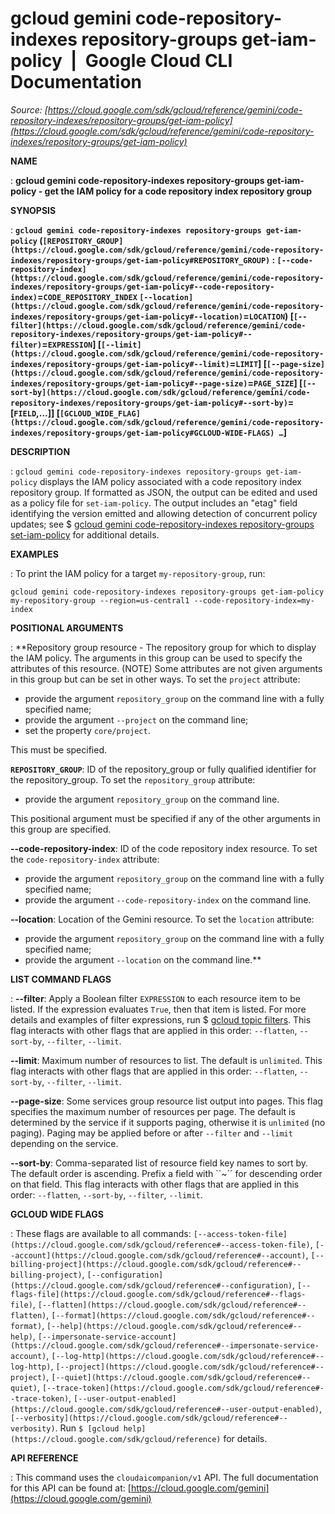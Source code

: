 # gcloud gemini code-repository-indexes repository-groups get-iam-policy  |  Google Cloud CLI Documentation

*Source: [https://cloud.google.com/sdk/gcloud/reference/gemini/code-repository-indexes/repository-groups/get-iam-policy](https://cloud.google.com/sdk/gcloud/reference/gemini/code-repository-indexes/repository-groups/get-iam-policy)*

**NAME**

: **gcloud gemini code-repository-indexes repository-groups get-iam-policy - get the IAM policy for a code repository index repository group**

**SYNOPSIS**

: **`gcloud gemini code-repository-indexes repository-groups get-iam-policy` (`[REPOSITORY_GROUP](https://cloud.google.com/sdk/gcloud/reference/gemini/code-repository-indexes/repository-groups/get-iam-policy#REPOSITORY_GROUP)` : `[--code-repository-index](https://cloud.google.com/sdk/gcloud/reference/gemini/code-repository-indexes/repository-groups/get-iam-policy#--code-repository-index)`=`CODE_REPOSITORY_INDEX` `[--location](https://cloud.google.com/sdk/gcloud/reference/gemini/code-repository-indexes/repository-groups/get-iam-policy#--location)`=`LOCATION`) [`[--filter](https://cloud.google.com/sdk/gcloud/reference/gemini/code-repository-indexes/repository-groups/get-iam-policy#--filter)`=`EXPRESSION`] [`[--limit](https://cloud.google.com/sdk/gcloud/reference/gemini/code-repository-indexes/repository-groups/get-iam-policy#--limit)`=`LIMIT`] [`[--page-size](https://cloud.google.com/sdk/gcloud/reference/gemini/code-repository-indexes/repository-groups/get-iam-policy#--page-size)`=`PAGE_SIZE`] [`[--sort-by](https://cloud.google.com/sdk/gcloud/reference/gemini/code-repository-indexes/repository-groups/get-iam-policy#--sort-by)`=[`FIELD`,…]] [`[GCLOUD_WIDE_FLAG](https://cloud.google.com/sdk/gcloud/reference/gemini/code-repository-indexes/repository-groups/get-iam-policy#GCLOUD-WIDE-FLAGS) …`]**

**DESCRIPTION**

: `gcloud gemini code-repository-indexes repository-groups
get-iam-policy` displays the IAM policy associated with a code repository
index repository group. If formatted as JSON, the output can be edited and used
as a policy file for `set-iam-policy`. The output includes an "etag"
field identifying the version emitted and allowing detection of concurrent
policy updates; see $ [gcloud
gemini code-repository-indexes repository-groups set-iam-policy](https://cloud.google.com/sdk/gcloud/reference/gemini/code-repository-indexes/repository-groups/set-iam-policy) for
additional details.

**EXAMPLES**

: To print the IAM policy for a target
``my-repository-group``, run:

```
gcloud gemini code-repository-indexes repository-groups get-iam-policy my-repository-group --region=us-central1 --code-repository-index=my-index
```

**POSITIONAL ARGUMENTS**

: **Repository group resource - The repository group for which to display the IAM
policy. The arguments in this group can be used to specify the attributes of
this resource. (NOTE) Some attributes are not given arguments in this group but
can be set in other ways.
To set the `project` attribute:

- provide the argument `repository_group` on the command line with a
fully specified name;
- provide the argument `--project` on the command line;
- set the property `core/project`.

This must be specified.

**`REPOSITORY_GROUP`**:
ID of the repository_group or fully qualified identifier for the
repository_group.
To set the `repository_group` attribute:

- provide the argument `repository_group` on the command line.

This positional argument must be specified if any of the other arguments in this
group are specified.

**--code-repository-index**:
ID of the code repository index resource.
To set the `code-repository-index` attribute:

- provide the argument `repository_group` on the command line with a
fully specified name;
- provide the argument `--code-repository-index` on the command line.

**--location**:
Location of the Gemini resource.
To set the `location` attribute:

- provide the argument `repository_group` on the command line with a
fully specified name;
- provide the argument `--location` on the command line.**

**LIST COMMAND FLAGS**

: **--filter**:
Apply a Boolean filter `EXPRESSION` to each resource item
to be listed. If the expression evaluates `True`, then that item is
listed. For more details and examples of filter expressions, run $ [gcloud topic filters](https://cloud.google.com/sdk/gcloud/reference/topic/filters). This flag
interacts with other flags that are applied in this order:
`--flatten`, `--sort-by`, `--filter`,
`--limit`.

**--limit**:
Maximum number of resources to list. The default is `unlimited`. This
flag interacts with other flags that are applied in this order:
`--flatten`, `--sort-by`, `--filter`,
`--limit`.

**--page-size**:
Some services group resource list output into pages. This flag specifies the
maximum number of resources per page. The default is determined by the service
if it supports paging, otherwise it is `unlimited` (no paging).
Paging may be applied before or after `--filter` and
`--limit` depending on the service.

**--sort-by**:
Comma-separated list of resource field key names to sort by. The default order
is ascending. Prefix a field with ``~´´ for descending order on that
field. This flag interacts with other flags that are applied in this order:
`--flatten`, `--sort-by`, `--filter`,
`--limit`.

**GCLOUD WIDE FLAGS**

: These flags are available to all commands: `[--access-token-file](https://cloud.google.com/sdk/gcloud/reference#--access-token-file)`,
`[--account](https://cloud.google.com/sdk/gcloud/reference#--account)`, `[--billing-project](https://cloud.google.com/sdk/gcloud/reference#--billing-project)`,
`[--configuration](https://cloud.google.com/sdk/gcloud/reference#--configuration)`,
`[--flags-file](https://cloud.google.com/sdk/gcloud/reference#--flags-file)`,
`[--flatten](https://cloud.google.com/sdk/gcloud/reference#--flatten)`, `[--format](https://cloud.google.com/sdk/gcloud/reference#--format)`, `[--help](https://cloud.google.com/sdk/gcloud/reference#--help)`, `[--impersonate-service-account](https://cloud.google.com/sdk/gcloud/reference#--impersonate-service-account)`,
`[--log-http](https://cloud.google.com/sdk/gcloud/reference#--log-http)`,
`[--project](https://cloud.google.com/sdk/gcloud/reference#--project)`, `[--quiet](https://cloud.google.com/sdk/gcloud/reference#--quiet)`, `[--trace-token](https://cloud.google.com/sdk/gcloud/reference#--trace-token)`, `[--user-output-enabled](https://cloud.google.com/sdk/gcloud/reference#--user-output-enabled)`,
`[--verbosity](https://cloud.google.com/sdk/gcloud/reference#--verbosity)`.
Run `$ [gcloud help](https://cloud.google.com/sdk/gcloud/reference)` for details.

**API REFERENCE**

: This command uses the `cloudaicompanion/v1` API. The full
documentation for this API can be found at: [https://cloud.google.com/gemini](https://cloud.google.com/gemini)